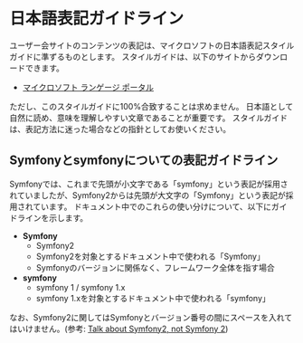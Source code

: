 日本語表記ガイドライン
======================

ユーザー会サイトのコンテンツの表記は、マイクロソフトの日本語表記スタイルガイドに準ずるものとします。
スタイルガイドは、以下のサイトからダウンロードできます。

- [マイクロソフト ランゲージ ポータル](http://www.microsoft.com/language/ja/jp/download.mspx)


ただし、このスタイルガイドに100%合致することは求めません。
日本語として自然に読め、意味を理解しやすい文章であることが重要です。
スタイルガイドは、表記方法に迷った場合などの指針としてお使いください。



Symfonyとsymfonyについての表記ガイドライン
------------------------------------------

Symfonyでは、これまで先頭が小文字である「symfony」という表記が採用されていましたが、Symfony2からは先頭が大文字の「Symfony」という表記が採用されています。
ドキュメント中でのこれらの使い分けについて、以下にガイドラインを示します。

- **Symfony**
  - Symfony2
  - Symfony2を対象とするドキュメント中で使われる「Symfony」
  - Symfonyのバージョンに関係なく、フレームワーク全体を指す場合
- **symfony**
  - symfony 1 / symfony 1.x
  - symfony 1.xを対象とするドキュメント中で使われる「symfony」

なお、Symfony2に関してはSymfonyとバージョン番号の間にスペースを入れてはいけません。(参考: [Talk about Symfony2, not Symfony 2](http://www.symfony-project.org/blog/2010/06/24/talk-about-symfony2-not-symfony-2))

